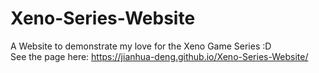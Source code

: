 # Xeno-Series-Website

A Website to demonstrate my love for the Xeno Game Series :D  
See the page here: https://jianhua-deng.github.io/Xeno-Series-Website/
